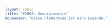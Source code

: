 ```yaml
---
layout: comic
title: "#2898: Unverständnis"
mouseover: "Diese Fledermaus ist eine Legende."
---
```

